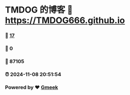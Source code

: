 # TMDOG 的博客 :link: https://TMDOG666.github.io 
### :page_facing_up: [17](https://TMDOG666.github.io/tag.html) 
### :speech_balloon: 0 
### :hibiscus: 87105 
### :alarm_clock: 2024-11-08 20:51:54 
### Powered by :heart: [Gmeek](https://github.com/Meekdai/Gmeek)
